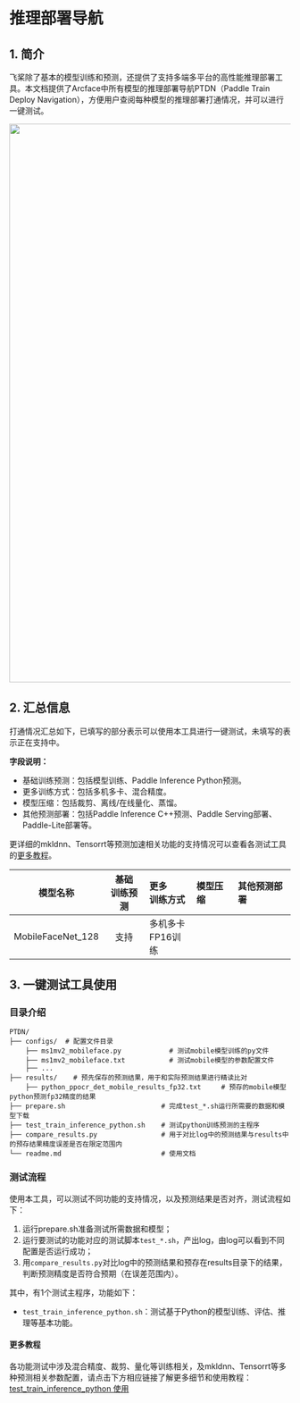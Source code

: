 
# 推理部署导航

## 1. 简介

飞桨除了基本的模型训练和预测，还提供了支持多端多平台的高性能推理部署工具。本文档提供了Arcface中所有模型的推理部署导航PTDN（Paddle Train Deploy Navigation），方便用户查阅每种模型的推理部署打通情况，并可以进行一键测试。

<div align="center">
    <img src="docs/guide.png" width="1000">
</div>

## 2. 汇总信息

打通情况汇总如下，已填写的部分表示可以使用本工具进行一键测试，未填写的表示正在支持中。

**字段说明：**
- 基础训练预测：包括模型训练、Paddle Inference Python预测。
- 更多训练方式：包括多机多卡、混合精度。
- 模型压缩：包括裁剪、离线/在线量化、蒸馏。
- 其他预测部署：包括Paddle Inference C++预测、Paddle Serving部署、Paddle-Lite部署等。

更详细的mkldnn、Tensorrt等预测加速相关功能的支持情况可以查看各测试工具的[更多教程](#more)。

| 模型名称 | 基础<br>训练预测 | 更多<br>训练方式 | 模型压缩 |  其他预测部署  |
|  :----:  | :--------: |  :----  |   :----  |   :----  |
|MobileFaceNet_128  | 支持 | 多机多卡 <br> FP16训练 | | |


## 3. 一键测试工具使用
### 目录介绍

```shell
PTDN/
├── configs/  # 配置文件目录
	├── ms1mv2_mobileface.py            # 测试mobile模型训练的py文件
	├── ms1mv2_mobileface.txt           # 测试mobile模型的参数配置文件
	├── ...                                
├── results/    # 预先保存的预测结果，用于和实际预测结果进行精读比对
	├── python_ppocr_det_mobile_results_fp32.txt     # 预存的mobile模型python预测fp32精度的结果
├── prepare.sh                        # 完成test_*.sh运行所需要的数据和模型下载
├── test_train_inference_python.sh    # 测试python训练预测的主程序
├── compare_results.py                # 用于对比log中的预测结果与results中的预存结果精度误差是否在限定范围内
└── readme.md                         # 使用文档
```

### 测试流程
使用本工具，可以测试不同功能的支持情况，以及预测结果是否对齐，测试流程如下：

1. 运行prepare.sh准备测试所需数据和模型；
2. 运行要测试的功能对应的测试脚本`test_*.sh`，产出log，由log可以看到不同配置是否运行成功；
3. 用`compare_results.py`对比log中的预测结果和预存在results目录下的结果，判断预测精度是否符合预期（在误差范围内）。

其中，有1个测试主程序，功能如下：
- `test_train_inference_python.sh`：测试基于Python的模型训练、评估、推理等基本功能。

<a name="more"></a>
#### 更多教程
各功能测试中涉及混合精度、裁剪、量化等训练相关，及mkldnn、Tensorrt等多种预测相关参数配置，请点击下方相应链接了解更多细节和使用教程：  
[test_train_inference_python 使用](docs/test_train_inference_python.md)  
